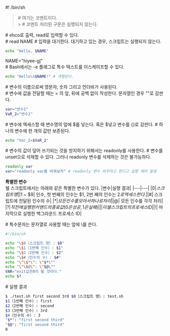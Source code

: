 #! /bin/sh

> \# 여기는 코멘트이다.<br> > \# 코멘트 처리된 구문은 실행되지 않는다.

\# ehco로 출력, read로 입력할 수 있다.<br>
\# read NAME # 입력을 대기한다. 대기하고 있는 경우, 스크립트는 실행되지 않는다.<br>

```bash
echo "Hello, $NAME"
```

NAME="hiyee-gj"<br>
\# Bash에서는 -e 플래그로 특수 텍스트를 이스케이프할 수 있다.<br>

```bash
echo "Hello\n$NAME!" # 개행된다.
```

\# 변수의 이름으로써 영문자, 숫자 그리고 언더바가 사용된다.<br>
\# 변수에 값을 전달할 때는 = 의 앞, 뒤에 공백 없이 작성한다. 문자열인 경우 ""로 감싼다.<br>

```bash
var="변수1"
VaR_2="변수2"
```

\# 변수에 엑세스할 때 변수명의 앞에 $를 넣는다. 혹은 $넣고 변수를 {}로 감싼다.
\# 하나의 변수에 한 개의 값만 보존된다.<br>

```bash
echo "Var_2=$VaR_2"
```

\# 변수의 값이 덮어 쓰기되는 것을 방지하기 위해서는 readonly를 사용한다.
\# 변수를 unset으로 삭제할 수 있다. 그러나 readonly 변수를 삭제하는 것은 불가능하다.<br>

```bash
readonly var
var="readonly var를 바꿔보자" # readonly 변수 바꾸려고 한다고 실행 에러 발생
```

**특별한 변수**<br>
쉘 스크립트에서는 아래와 같은 특별한 변수가 있다.
|변수|실행 결과|
|---|---|
|$0 | 스크립트 명|
|$1 ~ $9| 인수, 첫 번째의 인수는 $1, 2번 째의 인수는 $2로 엑세스한다.|
|$#| 스크립트에 전달된 인수의 수|
|$*| 모든 인수를 모아서 하나로 처리|
|$@| 모든 인수를 각각 처리|
|$?| 직전에 실행한 커맨드의 종료 값(0은 성공, 1은 실패)|
|$$| 이 쉘 스크립트의 프로세스 ID|
|$!| 마지막으로 실행한 백그라운드 프로세스 ID|

\# 특수문자는 문자열로 사용할 때는 앞에 \를 쓴다.

```bash
#!/bin/sh

echo "\$0（스크립트 명）: $0"
echo "\$1（1번째 인수）: $1"
echo "\$2（2번째 인수）: $2"
echo "\$#（인수의 수）: $#"
echo "\"\$*\": \"$*\""
echo "\"\$@\": \"$@\""
VAR="exit값은0이 될 것이다."
echo $?
```

\# 실행 결과

```zsh
$ ./test.sh first second 3rd $0（스크립트 명）: test.sh
$1（1번째 인수）: first
$2（2번째 인수）: second
$3（3번째 인수）: 3rd
$#（인수의 수）: 3
"$*": "first second third"
"$@": "first second third"
0
```
